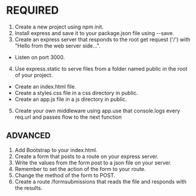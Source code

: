 # REQUIRED
1. Create a new project using npm init.
2. Install express and save it to your package.json file using --save.
3. Create an express server that responds to the root get request ('/') with "Hello from the web server side...".
* Listen on port 3000.
4. Use express.static to serve files from a folder named public in the root of your project.
* Create an index.html file.
* Create a styles.css file in a css directory in public.
* Create an app.js file in a js directory in public.
5. Create your own middleware using app.use that console.logs every req.url and passes flow to the next function

## ADVANCED
1. Add Bootstrap to your index.html.
2. Create a form that posts to a route on your express server.
3. Write the values from the form post to a json file on your server.
4. Remember to set the action of the form to your route.
5. Change the method of the form to POST.
6. Create a route /formsubmissions that reads the file and responds with the results.